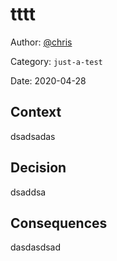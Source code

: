 # tttt

Author: [@chris](slack://user?team=T9U3SEE12&id=U9U5GKCHG)

Category: `just-a-test`

Date: 2020-04-28

## Context

dsadsadas

## Decision

dsaddsa

## Consequences

dasdasdsad